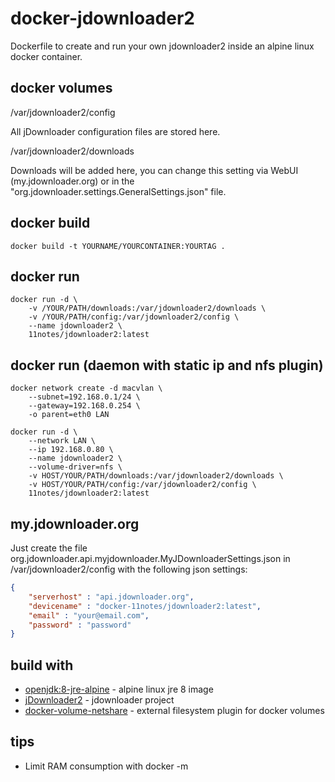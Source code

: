 # docker-jdownloader2

Dockerfile to create and run your own jdownloader2 inside an alpine linux docker container.

## docker volumes

/var/jdownloader2/config

All jDownloader configuration files are stored here.

/var/jdownloader2/downloads

Downloads will be added here, you can change this setting via WebUI (my.jdownloader.org) or in the "org.jdownloader.settings.GeneralSettings.json" file.

## docker build
```shell
docker build -t YOURNAME/YOURCONTAINER:YOURTAG .
```
## docker run
```shell
docker run -d \
    -v /YOUR/PATH/downloads:/var/jdownloader2/downloads \
    -v /YOUR/PATH/config:/var/jdownloader2/config \
    --name jdownloader2 \
    11notes/jdownloader2:latest
```

## docker run (daemon with static ip and nfs plugin)
```shell
docker network create -d macvlan \
    --subnet=192.168.0.1/24 \
    --gateway=192.168.0.254 \
    -o parent=eth0 LAN

docker run -d \
    --network LAN \
    --ip 192.168.0.80 \
    --name jdownloader2 \
    --volume-driver=nfs \
    -v HOST/YOUR/PATH/downloads:/var/jdownloader2/downloads \
    -v HOST/YOUR/PATH/config:/var/jdownloader2/config \
    11notes/jdownloader2:latest
```

## my.jdownloader.org

Just create the file org.jdownloader.api.myjdownloader.MyJDownloaderSettings.json in /var/jdownloader2/config with the following json settings:

```json
{
    "serverhost" : "api.jdownloader.org",
    "devicename" : "docker-11notes/jdownloader2:latest",
    "email" : "your@email.com",
    "password" : "password"
}
```

## build with

* [openjdk:8-jre-alpine](https://hub.docker.com/_/openjdk/) - alpine linux jre 8 image
* [jDownloader2](http://jdownloader.org/download/index) - jdownloader project
* [docker-volume-netshare](https://github.com/ContainX/docker-volume-netshare) - external filesystem plugin for docker volumes

## tips

* Limit RAM consumption with docker -m